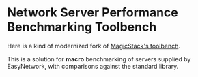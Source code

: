 # Network Server Performance Benchmarking Toolbench

Here is a kind of modernized fork of [MagicStack's toolbench](https://github.com/MagicStack/vmbench).

This is a solution for **macro** benchmarking of servers supplied by EasyNetwork, with comparisons against the standard library.
